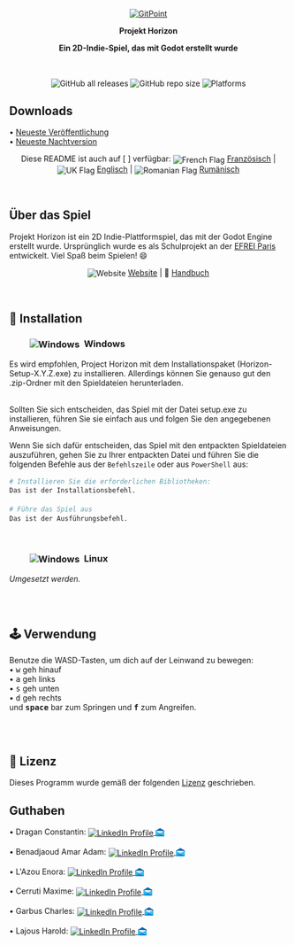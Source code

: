<a href="https://github.com/Dragan-Constantin/Transverse-S2-Project/" target="_blank"><p align="center"> <img alt="GitPoint" title="GameTitle" src="https://preview.redd.it/gb0vk8b5yfr61.png?width=928&format=png&auto=webp&s=ba11a7804fafaedf8edbf10c85c3ff802ef973dc" width="225"></p></a>

<p align="center"><b>Projekt Horizon</b></p>
<p align="center"><b>Ein 2D-Indie-Spiel, das mit Godot erstellt wurde</b></p><br>
<p align="center">
  <img align="center" alt="GitHub all releases" src="https://img.shields.io/github/downloads/Dragan-Constantin/Transverse-S2-Project/total?style=for-the-badge">
  <img align="center" alt="GitHub repo size" src="https://img.shields.io/github/repo-size/Dragan-Constantin/Transverse-S2-Project?color=brightgreen&label=Size&style=for-the-badge">
  <img align="center" alt="Platforms" src="https://img.shields.io/badge/Plattformen-windows%20%20%7C%20%20linux-lightgrey?style=for-the-badge">
</p>

<h2 align="left">Downloads</h2>
<p align="left">
  • <a href="link" target="_blank">Neueste Veröffentlichung</a><br>
  • <a href="link" target="_blank">Neueste Nachtversion</a><br>
</p>
<p align="center">Diese README ist auch auf [  ] verfügbar:
  <img align="center" alt="French Flag" width="18px" src="https://raw.githubusercontent.com/Dragan-Constantin/myicons/main/flag-France.png">
  <a href="link to README_Fr" target="_blank">Französisch</a> |
  <img align="center" alt="UK Flag" width="18px" src="https://raw.githubusercontent.com/Dragan-Constantin/myicons/main/flag-UnitedKingdom.png">
  <a href="https://github.com/Dragan-Constantin/Transverse-S2-Project/blob/main/README.md" target="_blank">Englisch</a> |
  <img align="center" alt="Romanian Flag" width="18px" src="https://raw.githubusercontent.com/Dragan-Constantin/myicons/main/flag-Romania.png">
  <a href="link to README_Ro" target="_blank">Rumänisch</a>
</p>

<br>
<h2 align="left">Über das Spiel</h2>
Projekt Horizon ist ein 2D Indie-Plattformspiel, das mit der Godot Engine erstellt wurde.
Ursprünglich wurde es als Schulprojekt an der <a href="https://www.efrei.fr/" target="_blank">EFREI Paris</a> entwickelt.
Viel Spaß beim Spielen! 😄

<p align="center">
  <img align="center" alt="Website" width="18px" src="https://raw.githubusercontent.com/Dragan-Constantin/myicons/main/yellow-globe-icon.png?token=AWLZ6NKYWPDI7QBJS4EPMOLB2RNHO">
  <a href="link to website" target="_blank">Website</a> | 📖
  <a href="link to wiki" target="_blank">Handbuch</a>
</p>

<br>
<h2 align="left">💽 Installation</h2>
<!-- <h3 align="left">   ►  Windows</h3> -->
<h3 align="left">
    
  <img align="center" alt="Windows" width="20px" src="https://raw.githubusercontent.com/Dragan-Constantin/myicons/main/windows-icon.png?token=AWLZ6NLVQKJJSI7EM76PCJDB2RTAO">
   Windows
</h3>
<p align="left">
  Es wird empfohlen, Project Horizon mit dem Installationspaket (Horizon-Setup-X.Y.Z.exe) zu installieren.
  Allerdings können Sie genauso gut den .zip-Ordner mit den Spieldateien herunterladen.
</p>
<br>
Sollten Sie sich entscheiden, das Spiel mit der Datei setup.exe zu installieren, führen Sie sie einfach aus und folgen Sie den angegebenen Anweisungen.
<br>

Wenn Sie sich dafür entscheiden, das Spiel mit den entpackten Spieldateien auszuführen, gehen Sie zu Ihrer entpackten Datei und führen Sie die folgenden Befehle aus der `Befehlszeile` oder aus `PowerShell` aus:

```bash
# Installieren Sie die erforderlichen Bibliotheken:
Das ist der Installationsbefehl.

# Führe das Spiel aus
Das ist der Ausführungsbefehl.
```

<br>

<h3 align="left">
    
  <img align="center" alt="Windows" width="22px" src="https://raw.githubusercontent.com/Dragan-Constantin/myicons/main/linux-icon.png?token=AWLZ6NOIB3R2LJMSP5VBLV3B2RVXE">
   Linux
</h3>
<i>Umgesetzt werden.</i>

<br><br>

<h2 align="left">🕹 Verwendung</h2>
Benutze die WASD-Tasten, um dich auf der Leinwand zu bewegen:<br>
  • <kbd>w</kbd> geh hinauf<br>
  • <kbd>a</kbd> geh links<br>
  • <kbd>s</kbd> geh unten<br>
  • <kbd>d</kbd> geh rechts<br>
und <kbd><b>space</b></kbd> bar zum Springen und <kbd><b>f</b></kbd> zum Angreifen.

<br><br>

<h2 align="left">📜 Lizenz</h2>
Dieses Programm wurde gemäß der folgenden <a href="https://github.com/Dragan-Constantin/Transverse-S2-Project/blob/main/LICENSE" target="_blank">Lizenz</a> geschrieben.


<br>
<h2 align="left">Guthaben</h2>
<p align="left">
  • Dragan Constantin:
  <a href="https://www.linkedin.com/in/dragan-constantin/" target="_blank">
    <img align="center" alt="LinkedIn Profile" width="16px" src="https://raw.githubusercontent.com/Dragan-Constantin/myicons/main/linkedin-icon.png?token=AWLZ6NKTBE2KIUVET24RFFTB2RWYS">
  </a>
<a href="mailto:constantin.dragan@efrei.net?cc=firstname.lastname@efrei.net
&subject=Project%20Horizon
&body=%0A-----------%0APlease%20indicate%20your%20name%20and%20surname%20and%20how%20you%20came%20to%20find%20this%20repository.%0AIf%20your%20are,%20or%20were,%20a%20student%20at%20EFREI,%20please%20indicate%20your%20class%20(along%20with%20the%20section)%0A%0AThank%20you%20in%20advance,%0AThe%20Team%20at%20StudioName.%0A-----------%0A%0A" target="_blank">
    <img align="center" alt="E-Mail" width="16px" src="https://raw.githubusercontent.com/Ollianels/myicons/main/mail-icon.png">
  </a><br>
<br>
  • Benadjaoud Amar Adam:
  <a href="https://www.linkedin.com/in/amar-adam-benadjaoud-29604b252/" target="_blank">
    <img align="center" alt="LinkedIn Profile" width="16px" src="https://raw.githubusercontent.com/Dragan-Constantin/myicons/main/linkedin-icon.png?token=AWLZ6NKTBE2KIUVET24RFFTB2RWYS">
  </a>
<a href="mailto:amar-adam.benadjaoud@efrei.net?cc=firstname.lastname@efrei.net
&subject=Project%20Horizon
&body=%0A-----------%0APlease%20indicate%20your%20name%20and%20surname%20and%20how%20you%20came%20to%20find%20this%20repository.%0AIf%20your%20are,%20or%20were,%20a%20student%20at%20EFREI,%20please%20indicate%20your%20class%20(along%20with%20the%20section)%0A%0AThank%20you%20in%20advance,%0AThe%20Team%20at%20StudioName.%0A-----------%0A%0A" target="_blank">
    <img align="center" alt="E-Mail" width="16px" src="https://raw.githubusercontent.com/Ollianels/myicons/main/mail-icon.png">
  </a><br>
<br>
  • L'Azou Enora:
  <a href="https://www.linkedin.com/in/enora-l-azou-a37913251/" target="_blank">
    <img align="center" alt="LinkedIn Profile" width="16px" src="https://raw.githubusercontent.com/Dragan-Constantin/myicons/main/linkedin-icon.png?token=AWLZ6NKTBE2KIUVET24RFFTB2RWYS">
  </a>
<a href="mailto:enora.l.azou@efrei.net@efrei.net?cc=firstname.lastname@efrei.net
&subject=Project%20Horizon
&body=%0A-----------%0APlease%20indicate%20your%20name%20and%20surname%20and%20how%20you%20came%20to%20find%20this%20repository.%0AIf%20your%20are,%20or%20were,%20a%20student%20at%20EFREI,%20please%20indicate%20your%20class%20(along%20with%20the%20section)%0A%0AThank%20you%20in%20advance,%0AThe%20Team%20at%20StudioName.%0A-----------%0A%0A" target="_blank">
    <img align="center" alt="E-Mail" width="16px" src="https://raw.githubusercontent.com/Ollianels/myicons/main/mail-icon.png">
  </a><br>
<br>
  • Cerruti Maxime:
  <a href="https://www.linkedin.com/in/maxime-cerruti-b4557823a/" target="_blank">
    <img align="center" alt="LinkedIn Profile" width="16px" src="https://raw.githubusercontent.com/Dragan-Constantin/myicons/main/linkedin-icon.png?token=AWLZ6NKTBE2KIUVET24RFFTB2RWYS">
  </a>
<a href="mailto:maxime.cerruti@efrei.net?cc=firstname.lastname@efrei.net
&subject=Project%20Horizon
&body=%0A-----------%0APlease%20indicate%20your%20name%20and%20surname%20and%20how%20you%20came%20to%20find%20this%20repository.%0AIf%20your%20are,%20or%20were,%20a%20student%20at%20EFREI,%20please%20indicate%20your%20class%20(along%20with%20the%20section)%0A%0AThank%20you%20in%20advance,%0AThe%20Team%20at%20StudioName.%0A-----------%0A%0A" target="_blank">
    <img align="center" alt="E-Mail" width="16px" src="https://raw.githubusercontent.com/Ollianels/myicons/main/mail-icon.png">
  </a><br>
<br>
  • Garbus Charles:
  <a href="https://www.linkedin.com/in/charles-garbus-986103249/" target="_blank">
    <img align="center" alt="LinkedIn Profile" width="16px" src="https://raw.githubusercontent.com/Dragan-Constantin/myicons/main/linkedin-icon.png?token=AWLZ6NKTBE2KIUVET24RFFTB2RWYS">
  </a>
<a href="mailto:charles.garbus@efrei.net?cc=firstname.lastname@efrei.net
&subject=Project%20Horizon
&body=%0A-----------%0APlease%20indicate%20your%20name%20and%20surname%20and%20how%20you%20came%20to%20find%20this%20repository.%0AIf%20your%20are,%20or%20were,%20a%20student%20at%20EFREI,%20please%20indicate%20your%20class%20(along%20with%20the%20section)%0A%0AThank%20you%20in%20advance,%0AThe%20Team%20at%20StudioName.%0A-----------%0A%0A" target="_blank">
    <img align="center" alt="E-Mail" width="16px" src="https://raw.githubusercontent.com/Ollianels/myicons/main/mail-icon.png">
  </a><br>
<br>
  • Lajous Harold:
  <a href="https://www.linkedin.com/in/harold-lajous-02a374233/" target="_blank">
    <img align="center" alt="LinkedIn Profile" width="16px" src="https://raw.githubusercontent.com/Dragan-Constantin/myicons/main/linkedin-icon.png?token=AWLZ6NKTBE2KIUVET24RFFTB2RWYS">
  </a>
<a href="mailto:harold.lajous@efrei.net?cc=firstname.lastname@efrei.net
&subject=Project%20Horizon
&body=%0A-----------%0APlease%20indicate%20your%20name%20and%20surname%20and%20how%20you%20came%20to%20find%20this%20repository.%0AIf%20your%20are,%20or%20were,%20a%20student%20at%20EFREI,%20please%20indicate%20your%20class%20(along%20with%20the%20section)%0A%0AThank%20you%20in%20advance,%0AThe%20Team%20at%20StudioName.%0A-----------%0A%0A" target="_blank">
    <img align="center" alt="E-Mail" width="16px" src="https://raw.githubusercontent.com/Ollianels/myicons/main/mail-icon.png">
  </a><br>
<br>
</p>
